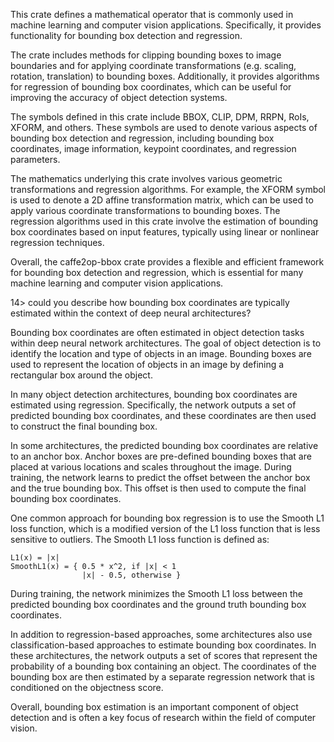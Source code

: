 This crate defines a mathematical operator that is
commonly used in machine learning and computer
vision applications. Specifically, it provides
functionality for bounding box detection and
regression.

The crate includes methods for clipping bounding
boxes to image boundaries and for applying
coordinate transformations (e.g. scaling,
rotation, translation) to bounding
boxes. Additionally, it provides algorithms for
regression of bounding box coordinates, which can
be useful for improving the accuracy of object
detection systems.

The symbols defined in this crate include BBOX,
CLIP, DPM, RRPN, RoIs, XFORM, and others. These
symbols are used to denote various aspects of
bounding box detection and regression, including
bounding box coordinates, image information,
keypoint coordinates, and regression parameters.

The mathematics underlying this crate involves
various geometric transformations and regression
algorithms. For example, the XFORM symbol is used
to denote a 2D affine transformation matrix, which
can be used to apply various coordinate
transformations to bounding boxes. The regression
algorithms used in this crate involve the
estimation of bounding box coordinates based on
input features, typically using linear or
nonlinear regression techniques.

Overall, the caffe2op-bbox crate provides
a flexible and efficient framework for bounding
box detection and regression, which is essential
for many machine learning and computer vision
applications.

14> could you describe how bounding box
coordinates are typically estimated within the
context of deep neural architectures?

Bounding box coordinates are often estimated in
object detection tasks within deep neural network
architectures. The goal of object detection is to
identify the location and type of objects in an
image. Bounding boxes are used to represent the
location of objects in an image by defining
a rectangular box around the object.

In many object detection architectures, bounding
box coordinates are estimated using
regression. Specifically, the network outputs
a set of predicted bounding box coordinates, and
these coordinates are then used to construct the
final bounding box.

In some architectures, the predicted bounding box
coordinates are relative to an anchor box. Anchor
boxes are pre-defined bounding boxes that are
placed at various locations and scales throughout
the image. During training, the network learns to
predict the offset between the anchor box and the
true bounding box. This offset is then used to
compute the final bounding box coordinates.

One common approach for bounding box regression is
to use the Smooth L1 loss function, which is
a modified version of the L1 loss function that is
less sensitive to outliers. The Smooth L1 loss
function is defined as:

```
L1(x) = |x|
SmoothL1(x) = { 0.5 * x^2, if |x| < 1
                |x| - 0.5, otherwise }
```

During training, the network minimizes the Smooth
L1 loss between the predicted bounding box
coordinates and the ground truth bounding box
coordinates.

In addition to regression-based approaches, some
architectures also use classification-based
approaches to estimate bounding box
coordinates. In these architectures, the network
outputs a set of scores that represent the
probability of a bounding box containing an
object. The coordinates of the bounding box are
then estimated by a separate regression network
that is conditioned on the objectness score.

Overall, bounding box estimation is an important
component of object detection and is often a key
focus of research within the field of computer
vision.
